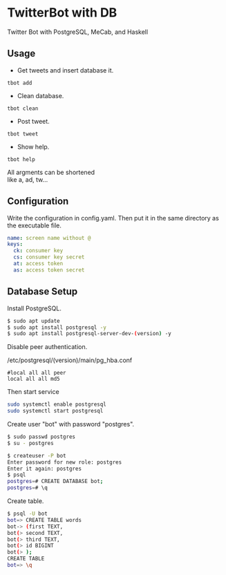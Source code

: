 # TwitterBot with DB

Twitter Bot with PostgreSQL, MeCab, and Haskell

## Usage

- Get tweets and insert database it.
```
tbot add
```

- Clean database.
```
tbot clean
```

- Post tweet.
```
tbot tweet
```

- Show help.
```
tbot help
```

All argments can be shortened  
like a, ad, tw...

## Configuration

Write the configuration in config.yaml. Then put it in the same directory as the executable file.

```config.yaml
name: screen name without @
keys:
  ck: consumer key
  cs: consumer key secret
  at: access token
  as: access token secret
```

## Database Setup

Install PostgreSQL.

```bash
$ sudo apt update
$ sudo apt install postgresql -y
$ sudo apt install postgresql-server-dev-(version) -y
```

Disable peer authentication.  

/etc/postgresql/(version)/main/pg_hba.conf
```
#local all all peer
local all all md5
```

Then start service

```bash
sudo systemctl enable postgresql
sudo systemctl start postgresql
```

Create user "bot" with password "postgres".

```bash
$ sudo passwd postgres
$ su - postgres

$ createuser -P bot
Enter password for new role: postgres
Enter it again: postgres
$ psql
postgres=# CREATE DATABASE bot;
postgres=# \q
```

Create table.
```bash
$ psql -U bot
bot=> CREATE TABLE words
bot-> (first TEXT,
bot(> second TEXT,
bot(> third TEXT,
bot(> id BIGINT
bot(> );
CREATE TABLE
bot=> \q
```
